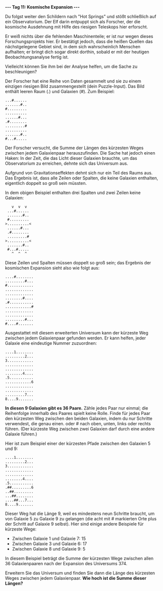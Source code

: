 **--- Tag 11: Kosmische Expansion ---**

Du folgst weiter den Schildern nach "Hot Springs" und stößt schließlich auf ein Observatorium. Der Elf darin entpuppt sich als Forscher, der die
kosmische Ausdehnung mit Hilfe des riesigen Teleskops hier erforscht.

Er weiß nichts über die fehlenden Maschinenteile; er ist nur wegen dieses Forschungsprojekts hier. Er bestätigt jedoch, dass die heißen Quellen das 
nächstgelegene Gebiet sind, in dem sich wahrscheinlich Menschen aufhalten; er bringt dich sogar direkt dorthin, sobald er mit der heutigen Beobachtungsanalyse fertig ist.

Vielleicht können Sie ihm bei der Analyse helfen, um die Sache zu beschleunigen?

Der Forscher hat eine Reihe von Daten gesammelt und sie zu einem einzigen riesigen Bild zusammengestellt (dein Puzzle-Input). 
Das Bild enthält leeren Raum (.) und Galaxien (#). Zum Beispiel:

```
...#......
.......#..
#.........
..........
......#...
.#........
.........#
..........
.......#..
#...#.....
```
Der Forscher versucht, die Summe der Längen des kürzesten Weges zwischen jedem Galaxienpaar herauszufinden. 
Die Sache hat jedoch einen Haken: In der Zeit, die das Licht dieser Galaxien brauchte, um das Observatorium zu erreichen,
dehnte sich das Universum aus.

Aufgrund von Gravitationseffekten dehnt sich nur ein Teil des Raums aus. Das Ergebnis ist, dass alle Zeilen oder Spalten, 
die keine Galaxien enthalten, eigentlich doppelt so groß sein müssten.

In dem obigen Beispiel enthalten drei Spalten und zwei Zeilen keine Galaxien:
```
   v  v  v
 ...#......
 .......#..
 #.........
>..........<
 ......#...
 .#........
 .........#
>..........<
 .......#..
 #...#.....
   ^  ^  ^
```
Diese Zeilen und Spalten müssen doppelt so groß sein; das Ergebnis der kosmischen Expansion sieht also wie folgt aus:
```
....#........
.........#...
#............
.............
.............
........#....
.#...........
............#
.............
.............
.........#...
#....#.......
```
Ausgestattet mit diesem erweiterten Universum kann der kürzeste Weg zwischen jedem Galaxienpaar gefunden werden.
Er kann helfen, jeder Galaxie eine eindeutige Nummer zuzuordnen:
```
....1........
.........2...
3............
.............
.............
........4....
.5...........
............6
.............
.............
.........7...
8....9.......
```
**In diesen 9 Galaxien gibt es 36 Paare.**
Zähle jedes Paar nur einmal; die Reihenfolge innerhalb des Paares spielt keine Rolle. 
Finde für jedes Paar den kürzesten Weg zwischen den beiden Galaxien, indem du nur Schritte verwendest, die genau einen.
oder # nach oben,
unten, links oder rechts führen.
(Der kürzeste Weg zwischen zwei Galaxien darf durch eine andere Galaxie führen.)

Hier ist zum Beispiel einer der kürzesten Pfade zwischen den Galaxien 5 und 9:
```
....1........
.........2...
3............
.............
.............
........4....
.5...........
.##.........6
..##.........
...##........
....##...7...
8....9.......
```
Dieser Weg hat die Länge 9, weil es mindestens neun Schritte braucht, um von Galaxie 5 zu Galaxie 9 zu gelangen (die acht mit # markierten Orte plus der Schritt auf Galaxie 9 selbst). Hier sind einige andere Beispiele für kürzeste Wege:

- Zwischen Galaxie 1 und Galaxie 7: 15
- Zwischen Galaxie 3 und Galaxie 6: 17
- Zwischen Galaxie 8 und Galaxie 9: 5

In diesem Beispiel beträgt die Summe der kürzesten Wege zwischen allen 36 Galaxienpaaren nach der Expansion des Universums 374.

Erweitern Sie das Universum und finden Sie dann die Länge des kürzesten Weges zwischen jedem Galaxienpaar. 
**Wie hoch ist die Summe dieser Längen?**
